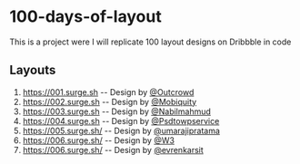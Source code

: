 # 100-days-of-layout

This is a project were I will replicate 100 layout designs on Dribbble in code

## Layouts

1. https://001.surge.sh -- Design by [@Outcrowd](https://dribbble.com/shots/6821527-Landing-page-Bubbble)
2. https://002.surge.sh -- Design by [@Mobiquity](https://dribbble.com/shots/6828777-Banking-Login)
3. https://003.surge.sh -- Design by [@Nabilmahmud](https://dribbble.com/shots/6836081-Creative-agency-landing-page)
4. https://004.surge.sh -- Design by [@Psdtowpservice](https://dribbble.com/shots/6839702-Minimal-Workspace-UI-Explore)
5. https://005.surge.sh/ -- Design by [@umarajipratama](https://dribbble.com/shots/6849239-Online-Course-Dashboard-Card-View-Data)
6. https://006.surge.sh/ -- Design by [@W3](https://dribbble.com/shots/6850634-Amara-A-Theme-for-entrepreneurs/)
7. https://006.surge.sh/ -- Design by [@evrenkarsit](https://dribbble.com/shots/6857332-Ad-Management-Header-Concept-Yellow-Mind)
